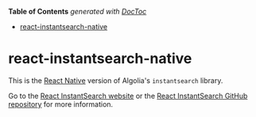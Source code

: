 <!-- START doctoc generated TOC please keep comment here to allow auto update -->
<!-- DON'T EDIT THIS SECTION, INSTEAD RE-RUN doctoc TO UPDATE -->
**Table of Contents**  *generated with [DocToc](https://github.com/thlorenz/doctoc)*

- [react-instantsearch-native](#react-instantsearch-native)

<!-- END doctoc generated TOC please keep comment here to allow auto update -->

# react-instantsearch-native

This is the [React Native](https://facebook.github.io/react-native) version of Algolia's `instantsearch` library.

Go to the [React InstantSearch website](https://www.algolia.com/doc/guides/building-search-ui/what-is-instantsearch/react/) or the [React InstantSearch GitHub repository](https://github.com/algolia/instantsearch.js) for more information.
